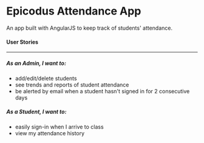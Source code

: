 Epicodus Attendance App
==========

An app built with AngularJS to keep track of students' attendance. 


#### User Stories
---

##### As an Admin, I want to:

* add/edit/delete students
* see trends and reports of student attendance
* be alerted by email when a student hasn't signed in for 2 consecutive days



##### As a Student, I want to:

* easily sign-in when I arrive to class
* view my attendance history 

